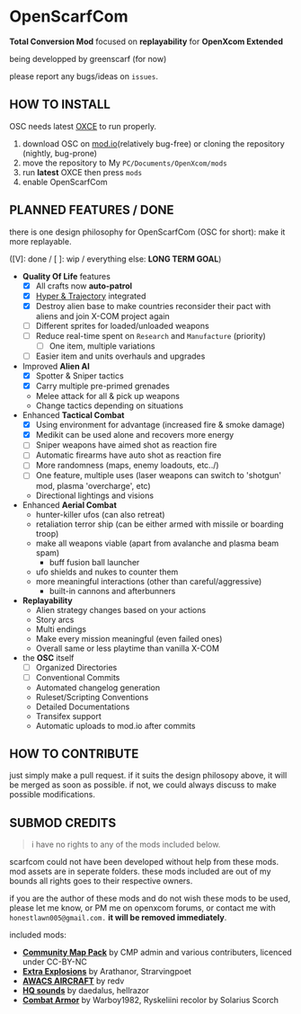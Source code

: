 # OpenScarfCom

**Total Conversion Mod** focused on **replayability** for **OpenXcom Extended**

being developped by greenscarf (for now)

please report any bugs/ideas on `issues`.

## HOW TO INSTALL

OSC needs latest [OXCE](https://openxcom.mod.io/openxcom-extended "link to OXCE mod.io page") to run properly.


1. download OSC on [mod.io](https://openxcom.mod.io/openscarfcom "link to OSC mod.io page")(relatively bug-free) or cloning the repository (nightly, bug-prone)
2. move the repository to My `PC/Documents/OpenXcom/mods`
3. run **latest** OXCE then press `mods`
4. enable OpenScarfCom

## PLANNED FEATURES / DONE

there is one design philosophy for OpenScarfCom (OSC for short): make it more replayable.

([V]: done / [ ]: wip / everything else: **LONG TERM GOAL**)

- **Quality Of Life** features
  - [x] All crafts now **auto-patrol**
  - [x] [Hyper & Trajectory](https://openxcom.mod.io/oxce-hyper-velocity1) integrated
  - [x] Destroy alien base to make countries reconsider their pact with aliens and join X-COM project again 
  - [ ] Different sprites for loaded/unloaded weapons
  - [ ] Reduce real-time spent on `Research` and `Manufacture` (priority)
    - [ ] One item, multiple variations
  - [ ] Easier item and units overhauls and upgrades

- Improved **Alien AI**
  - [x] Spotter & Sniper tactics
  - [x] Carry multiple pre-primed grenades
  - Melee attack for all & pick up weapons
  - Change tactics depending on situations
- Enhanced **Tactical Combat**
  - [x] Using environment for advantage (increased fire & smoke damage)
  - [x] Medikit can be used alone and recovers more energy
  - [ ] Sniper weapons have aimed shot as reaction fire
  - [ ] Automatic firearms have auto shot as reaction fire
  - [ ] More randomness (maps, enemy loadouts, etc../)
  - [ ] One feature, multiple uses (laser weapons can switch to 'shotgun' mod, plasma 'overcharge', etc)
  - Directional lightings and visions
- Enhanced **Aerial Combat**
  - hunter-killer ufos (can also retreat)
  - retaliation terror ship (can be either armed with missile or boarding troop)
  - make all weapons viable (apart from avalanche and plasma beam spam)
    - buff fusion ball launcher
  - ufo shields and nukes to counter them
  - more meaningful interactions (other than careful/aggressive)
    - built-in cannons and afterbunners
- **Replayability**
  - Alien strategy changes based on your actions
  - Story arcs
  - Multi endings
  - Make every mission meaningful (even failed ones)
  - Overall same or less playtime than vanilla X-COM
- the **OSC** itself
  - [ ] Organized Directories
  - [ ] Conventional Commits
  - Automated changelog generation
  - Ruleset/Scripting Conventions
  - Detailed Documentations
  - Transifex support
  - Automatic uploads to mod.io after commits

## HOW TO CONTRIBUTE

just simply make a pull request. if it suits the design philosopy above, it will be merged as soon as possible. if not, we could always discuss to make possible modifications.

## SUBMOD CREDITS

> i have no rights to any of the mods included below.

scarfcom could not have been developed without help from these mods. mod assets are in seperate folders. these mods included are out of my bounds all rights goes to their respective owners.

if you are the author of these mods and do not wish these mods to be used, please let me know, or PM me on openxcom forums, or contact me with `honestlawn005@gmail.com.` **it will be removed immediately**. 

included mods:
- [**Community Map Pack**](https://openxcom.mod.io/community-map-pack)
by CMP admin and various contributers, licenced under CC-BY-NC
- [**Extra Explosions**](https://openxcom.mod.io/extra-explosions)
by Arathanor, Strarvingpoet
- [**AWACS AIRCRAFT**](https://openxcom.org/forum/index.php?topic=2952)
by redv
- [**HQ sounds**](https://openxcom.mod.io/hqsounds-by-daedalus)
by daedalus, hellrazor
- [**Combat Armor**](https://openxcom.org/forum/index.php?topic=1281)
by Warboy1982, Ryskeliini
recolor by Solarius Scorch

